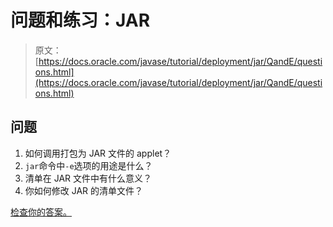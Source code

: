 # 问题和练习：JAR

> 原文： [https://docs.oracle.com/javase/tutorial/deployment/jar/QandE/questions.html](https://docs.oracle.com/javase/tutorial/deployment/jar/QandE/questions.html)

## 问题

1.  如何调用打包为 JAR 文件的 applet？
2.  `jar`命令中`-e`选项的用途是什么？
3.  清单在 JAR 文件中有什么意义？
4.  你如何修改 JAR 的清单文件？

[检查你的答案。](answers.html)